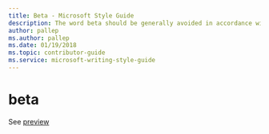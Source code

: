 ```yaml
---
title: Beta - Microsoft Style Guide
description: The word beta should be generally avoided in accordance with Microsoft style guidelines. The word preview is preferred.
author: pallep
ms.author: pallep
ms.date: 01/19/2018
ms.topic: contributor-guide
ms.service: microsoft-writing-style-guide
---
```


# beta

See [preview](~/a-z-word-list-term-collections/p/preview.md)

